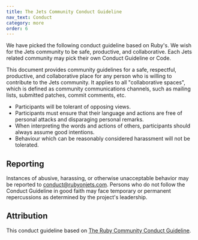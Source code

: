 ```yaml
---
title: The Jets Community Conduct Guideline
nav_text: Conduct
category: more
order: 6
---
```


We have picked the following conduct guideline based on Ruby's.  We wish for the Jets community to be safe, productive, and collaborative. Each Jets related community may pick their own Conduct Guideline or Code.

This document provides community guidelines for a safe, respectful, productive, and collaborative place for any person who is willing to contribute to the Jets community. It applies to all "collaborative spaces", which is defined as community communications channels, such as mailing lists, submitted patches, commit comments, etc.

* Participants will be tolerant of opposing views.
* Participants must ensure that their language and actions are free of personal attacks and disparaging personal remarks.
* When interpreting the words and actions of others, participants should always assume good intentions.
* Behaviour which can be reasonably considered harassment will not be tolerated.

## Reporting

Instances of abusive, harassing, or otherwise unacceptable behavior may be reported to [conduct@rubyonjets.com](mailto:conduct@rubyonjets.com). Persons who do not follow the Conduct Guideline in good faith may face temporary or permanent repercussions as determined by the project's leadership.

## Attribution

This conduct guideline based on [The Ruby Community Conduct Guideline](https://www.ruby-lang.org/en/conduct/).

